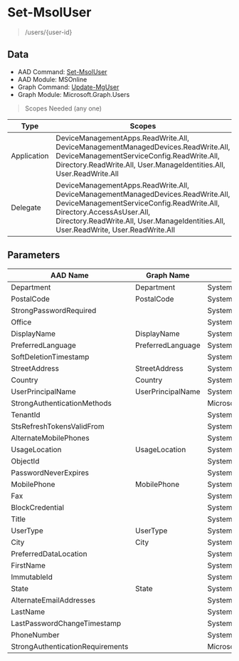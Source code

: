 # Set-MsolUser

> /users/{user-id}

## Data

+ AAD Command: [Set-MsolUser](https://docs.microsoft.com/en-us/powershell/module/MSOnline/Set-MsolUser)
+ AAD Module: MSOnline
+ Graph Command: [Update-MgUser](https://docs.microsoft.com/en-us/powershell/module/Microsoft.Graph.Users/Update-MgUser)
+ Graph Module: Microsoft.Graph.Users

> Scopes Needed (any one)

|Type|Scopes|
|---|---|
|Application|DeviceManagementApps.ReadWrite.All, DeviceManagementManagedDevices.ReadWrite.All, DeviceManagementServiceConfig.ReadWrite.All, Directory.ReadWrite.All, User.ManageIdentities.All, User.ReadWrite.All|
|Delegate|DeviceManagementApps.ReadWrite.All, DeviceManagementManagedDevices.ReadWrite.All, DeviceManagementServiceConfig.ReadWrite.All, Directory.AccessAsUser.All, Directory.ReadWrite.All, User.ManageIdentities.All, User.ReadWrite, User.ReadWrite.All|

## Parameters

|AAD Name|Graph Name|AAD Type|Graph Type|Infos|
|---|---|---|---|---|
|Department|Department|System.String|System.String||
|PostalCode|PostalCode|System.String|System.String||
|StrongPasswordRequired||System.Nullable/System.Boolean|||
|Office||System.String|||
|DisplayName|DisplayName|System.String|System.String||
|PreferredLanguage|PreferredLanguage|System.String|System.String||
|SoftDeletionTimestamp||System.Nullable/System.DateTime|||
|StreetAddress|StreetAddress|System.String|System.String||
|Country|Country|System.String|System.String||
|UserPrincipalName|UserPrincipalName|System.String|System.String||
|StrongAuthenticationMethods||Microsoft.Online.Administration.StrongAuthenticationMethod[]|||
|TenantId||System.Nullable/System.Guid|||
|StsRefreshTokensValidFrom||System.Nullable/System.DateTime|||
|AlternateMobilePhones||System.String[]|||
|UsageLocation|UsageLocation|System.String|System.String||
|ObjectId||System.Nullable/System.Guid|||
|PasswordNeverExpires||System.Nullable/System.Boolean|||
|MobilePhone|MobilePhone|System.String|System.String||
|Fax||System.String|||
|BlockCredential||System.Nullable/System.Boolean|||
|Title||System.String|||
|UserType|UserType|System.Nullable/Microsoft.Online.Administration.UserType|System.String||
|City|City|System.String|System.String||
|PreferredDataLocation||System.String|||
|FirstName||System.String|||
|ImmutableId||System.String|||
|State|State|System.String|System.String||
|AlternateEmailAddresses||System.String[]|||
|LastName||System.String|||
|LastPasswordChangeTimestamp||System.Nullable/System.DateTime|||
|PhoneNumber||System.String|||
|StrongAuthenticationRequirements||Microsoft.Online.Administration.StrongAuthenticationRequirement[]|||

